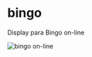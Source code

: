 # bingo
Display para Bingo on-line


![bingo on-line](https://repository-images.githubusercontent.com/625048102/94431e05-4449-4134-864b-b45973693139)
